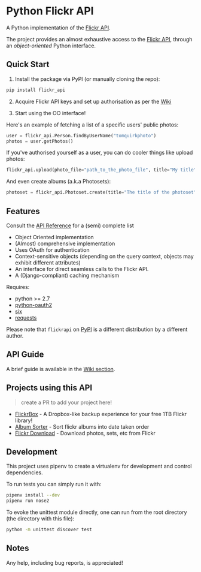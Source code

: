 # Python Flickr API

A Python implementation of the [Flickr API](https://www.flickr.com/services/developer/api/).

The project provides an almost exhaustive access to the [Flickr API](https://www.flickr.com/services/developer/api/), through an *object-oriented* Python interface.

## Quick Start

1. Install the package via PyPI (or manually cloning the repo):

```bash
pip install flickr_api
```

2. Acquire Flickr API keys and set up authorisation as per the [Wiki](https://github.com/alexis-mignon/python-flickr-api/wiki/Flickr-API-Keys-and-Authentication)

3. Start using the OO interface!

Here's an example of fetching a list of a specific users' public photos:

```python
user = flickr_api.Person.findByUserName("tomquirkphoto")
photos = user.getPhotos()
```

If you've authorised yourself as a user, you can do cooler things like upload photos:

```python
flickr_api.upload(photo_file="path_to_the_photo_file", title="My title")
```

And even create albums (a.k.a Photosets):

```python
photoset = flickr_api.Photoset.create(title="The title of the photoset", primary_photo=cover_photo)
```

## Features

Consult the [API Reference](https://github.com/alexis-mignon/python-flickr-api/wiki/API-reference) for a (semi) complete list

* Object Oriented implementation
* (Almost) comprehensive implementation
* Uses OAuth for authentication
* Context-sensitive objects (depending on the query context, objects may exhibit different attributes)
* An interface for direct seamless calls to the Flickr API.
* A (Django-compliant) caching mechanism

Requires:

* python >= 2.7
* [python-oauth2](https://github.com/joestump/python-oauth2)
* [six](https://github.com/benjaminp/six)
* [requests](https://requests.readthedocs.io/)

Please note that `flickrapi` on [PyPI](https://pypi.org/) is a different distribution by a different author.

## API Guide

A brief guide is available in the [Wiki section](https://github.com/alexis-mignon/python-flickr-api/wiki/).

## Projects using this API

> create a PR to add your project here!

* [FlickrBox](https://github.com/tomquirk/FlickrBox) - A Dropbox-like backup experience for your free 1TB Flickr library!
* [Album Sorter](https://github.com/Scraft/flickr-album-sorter) - Sort flickr albums into date taken order
* [Flickr Download](https://github.com/beaufour/flickr-download) - Download photos, sets, etc from Flickr

## Development

This project uses pipenv to create a virtualenv for development and control dependencies.

To run tests you can simply run it with:

```bash
pipenv install --dev
pipenv run nose2
```

To evoke the unittest module directly, one can run from the root directory (the directory with this file):

```bash
python -m unittest discover test
```

## Notes

Any help, including bug reports, is appreciated!
